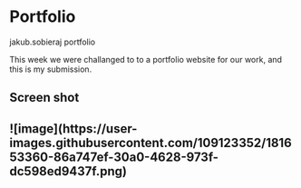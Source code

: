# Portfolio
jakub.sobieraj portfolio


<p> This week we were challanged to to a portfolio website for our work, and this is my submission.<p>
  
  <h2> Screen shot <h2>
    ![image](https://user-images.githubusercontent.com/109123352/181653360-86a747ef-30a0-4628-973f-dc598ed9437f.png)
